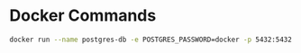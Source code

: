 # Docker Commands

```bash
docker run --name postgres-db -e POSTGRES_PASSWORD=docker -p 5432:5432 -d postgres
```